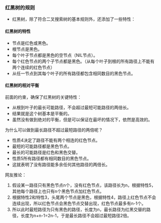 ### 红黑树的规则  
- 红黑树，除了符合二叉搜索树的基本规则外，还添加了一些特性：  

#### 红黑树的特性
- 节点是红色或黑色。
- 根节点是黑色。
- 每个叶子节点都是黑色的空节点（NIL节点）。
- 每个红色节点的两个子节点都是黑色。（从每个叶子到根的所有路径上不能有两个连续的红色节点）
- 从任一节点到其每个叶子的所有路径都包含相同数目的黑色节点。  

#### 红黑树的相对平衡  
前面的约束，确保了红黑树的关键特性：
- 从根到叶子的最长可能路径，不会超过最短可能路径的两倍长。
- 结果就是这个树基本是平衡的。
- 虽然没有做到绝对的平衡，但是可以保证在最坏的情况下，依然是高效的。  

为什么可以做到最长路径不超过最短路径的两倍呢？  
- 性质4决定了路径不能有两个相连的红色节点。  
- 最短的可能路径都是黑色节点。  
- 最长的可能路径是红色和黑色交替。  
- 性质5所有路径都有相同数目的黑色节点。  
- 这就表明了没有路径能多余任何其他路径的两倍长。  

网友推论：  
1. 假设某一路径只有黑色节点n个，没有红色节点，该路径长为n，根据特性5，其他每个路径上也只有n个黑色节点加红色节点。  
2. 根据特性2和特性3，头尾两个节点是黑色，根据特性4，路径上红色节点不会连续出现，所以红色节点会黑色节点交替出现，红色节点最多有n-1个。  
3. 所以此时最短路径为只有黑色的路径，长度为n，最长路径为红黑交替的路径，长度为n+n-1=2n-1，于是最长路径不会超过最短路径2倍。  


